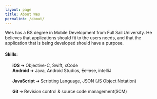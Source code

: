 ```yaml
---
layout: page
title: About Wes
permalink: /about/
---
```


<p>
Wes has a BS degree in Mobile Development from Full Sail University. He believes that applications should fit to the users needs, and that the application that is being developed should have a purpose.</p>

<div>
	<h4>Skills:</h4>
	<ul>
		<b>iOS</b> ➜ Objective-C, Swift, xCode
		<br>
		<b>Android</b> ➜ Java, Android Studios, <del>Eclipse</del>, intelliJ
		</br>
		<br>
		<b>JavaScript</b> ➜ Scripting Language, JSON (JS Object Notation)
		</br>
		<br>
		<b>Git</b> ➜ Revision control & source code management(SCM)
		</br>
	</ul>

</div>
